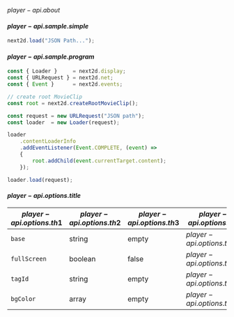 ${{ player-api.about }}$

#### ${{ player-api.sample.simple }}$
```javascript
next2d.load("JSON Path...");
```

#### ${{ player-api.sample.program }}$
```javascript
const { Loader }     = next2d.display;
const { URLRequest } = next2d.net;
const { Event }      = next2d.events;

// create root MovieClip
const root = next2d.createRootMovieClip();

const request = new URLRequest("JSON path");
const loader  = new Loader(request);

loader
    .contentLoaderInfo
    .addEventListener(Event.COMPLETE, (event) =>
    {
        root.addChild(event.currentTarget.content);
    });

loader.load(request);
```

#### ${{ player-api.options.title }}$

| ${{ player-api.options.th1 }}$ | ${{ player-api.options.th2 }}$ | ${{ player-api.options.th3 }}$ | ${{ player-api.options.th4 }}$ |
| --- | --- | --- | --- |
| `base` | string | empty | ${{ player-api.options.text1 }}$ |
| `fullScreen` | boolean | false | ${{ player-api.options.text2 }}$ |
| `tagId` | string | empty | ${{ player-api.options.text3 }}$ |
| `bgColor` | array | empty | ${{ player-api.options.text4 }}$ |
